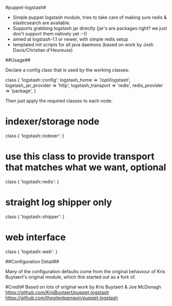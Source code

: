 #puppet-logstash#

* Simple puppet logstash module, tries to take care of making sure redis &
elasticsearch are available.
* Supports grabbing logstash jar directly (jar's are packages right?  we just don't support them natively yet :-))
* aimed at logstash-1.1 or newer, with simple redis setup
* templated init scripts for all java daemons (based on work by Josh Davis/Christian d'Heureuse)

##Usage##

Declare a config class that is used by the working classes:

  class { 'logstash::config':
    logstash_home => '/opt/logstash',
    logstash_jar_provider => 'http',
    logstash_transport => 'redis',
    redis_provider     => 'package',
  }

Then just apply the required classes to each node:

  # indexer/storage node
  class { 'logstash::indexer': }
  # use this class to provide transport that matches what we want, optional
  class { 'logstash::redis': }
  
  # straight log shipper only
  class { 'logstash::shipper': }

  # web interface
  class { 'logstash::web': }


##Configuration Detail##

Many of the configuration defaults come from the original behaviour of Kris Buytaert's original module, which this started out as a fork of.



#Credit#
Based on lots of original work by Kris Buytaert & Joe McDonagh 
https://github.com/KrisBuytaert/puppet-logstash
https://github.com/thesilentpenguin/puppet-logstash

